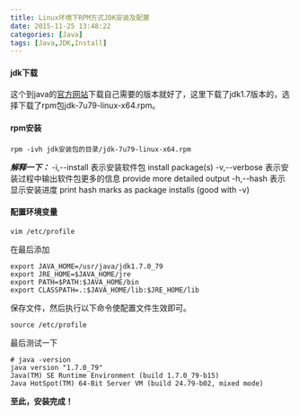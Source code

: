 ```yaml
---
title: Linux环境下RPM方式JDK安装及配置
date: 2015-11-25 13:48:22
categories: [Java]
tags: [Java,JDK,Install]
---
```

#### jdk下载
这个到java的[官方网站](http://www.oracle.com/technetwork/java/javase/downloads/index-jsp-138363.html)下载自己需要的版本就好了，这里下载了jdk1.7版本的，选择下载了rpm包jdk-7u79-linux-x64.rpm。
<br/>
#### rpm安装
```{bash}
rpm -ivh jdk安装包的目录/jdk-7u79-linux-x64.rpm
```
<!-- more -->
***解释一下：***
-i,--install  表示安装软件包 install package(s)
-v,--verbose  表示安装过程中输出软件包更多的信息 provide more detailed output
-h,--hash     表示显示安装进度 print hash marks as package installs (good with -v)
<br/>
#### 配置环境变量
```{bash}
vim /etc/profile
```
在最后添加
```{bash}
export JAVA_HOME=/usr/java/jdk1.7.0_79
export JRE_HOME=$JAVA_HOME/jre
export PATH=$PATH:$JAVA_HOME/bin
export CLASSPATH=.:$JAVA_HOME/lib:$JRE_HOME/lib
```
保存文件，然后执行以下命令使配置文件生效即可。
```{bash}
source /etc/profile
```
最后测试一下
```{bash}
# java -version
java version "1.7.0_79"
Java(TM) SE Runtime Environment (build 1.7.0_79-b15)
Java HotSpot(TM) 64-Bit Server VM (build 24.79-b02, mixed mode)
```
**至此，安装完成！**


